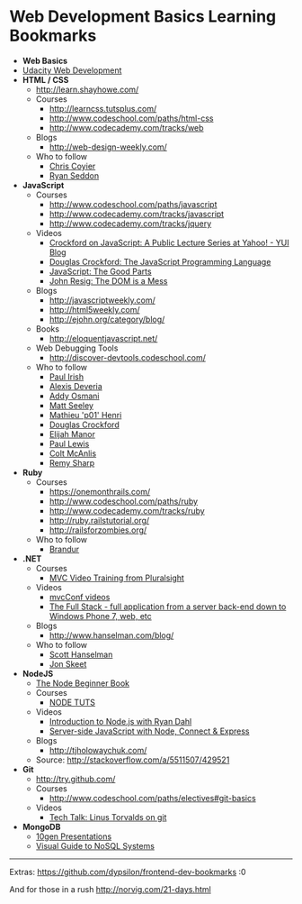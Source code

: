 # Web Development Basics Learning Bookmarks

- **Web Basics**
 - [Udacity Web Development](https://www.udacity.com/course/cs253)
- **HTML / CSS**
  - http://learn.shayhowe.com/
  - Courses
     - http://learncss.tutsplus.com/ 
     - http://www.codeschool.com/paths/html-css
     - http://www.codecademy.com/tracks/web
  - Blogs
     - http://web-design-weekly.com/
  - Who to follow
     - [Chris Coyier](https://twitter.com/chriscoyier)
     - [Ryan Seddon](https://twitter.com/ryanseddon) 
- **JavaScript**
  - Courses
     - http://www.codeschool.com/paths/javascript
     - http://www.codecademy.com/tracks/javascript
     - http://www.codecademy.com/tracks/jquery
  - Videos
     - [Crockford on JavaScript: A Public Lecture Series at Yahoo! - YUI Blog](http://www.yuiblog.com/crockford/)
     - [Douglas Crockford: The JavaScript Programming Language](http://www.youtube.com/watch?v=v2ifWcnQs6M&list=PL5586336C26BDB324)
     - [JavaScript: The Good Parts](https://www.youtube.com/watch?v=hQVTIJBZook)
     - [John Resig: The DOM is a Mess](http://www.youtube.com/watch?v=dgI52y27O_I)
  - Blogs
     - http://javascriptweekly.com/
     - http://html5weekly.com/
     - http://ejohn.org/category/blog/
  - Books
     - http://eloquentjavascript.net/
  - Web Debugging Tools
     - http://discover-devtools.codeschool.com/ 
  - Who to follow
     - [Paul Irish](https://twitter.com/paul_irish)
     - [Alexis Deveria](https://twitter.com/fyrd)
     - [Addy Osmani](https://plus.google.com/+AddyOsmani)
     - [Matt Seeley](https://twitter.com/innerhtml)
     - [Mathieu 'p01' Henri](https://twitter.com/p01)
     - [Douglas Crockford](https://plus.google.com/118095276221607585885)
     - [Elijah Manor](https://twitter.com/elijahmanor)
     - [Paul Lewis](https://twitter.com/aerotwist)
     - [Colt McAnlis](https://twitter.com/duhroach)
     - [Remy Sharp](https://twitter.com/rem)
- **Ruby**
  - Courses
     - https://onemonthrails.com/
     - http://www.codeschool.com/paths/ruby
     - http://www.codecademy.com/tracks/ruby
     - http://ruby.railstutorial.org/
     - http://railsforzombies.org/
  - Who to follow
     - [Brandur](https://twitter.com/brandur)
- **.NET**
  - Courses
     - [MVC Video Training from Pluralsight](http://www.asp.net/mvc/pluralsight)
  - Videos
     - [mvcConf videos](http://channel9.msdn.com/Series/mvcconf)
     - [The Full Stack - full application from a server back-end down to Windows Phone 7, web, etc](http://channel9.msdn.com/Series/The-Full-Stack)
  - Blogs
     - http://www.hanselman.com/blog/
  - Who to follow
     - [Scott Hanselman](https://twitter.com/shanselman)
     - [Jon Skeet](https://twitter.com/jonskeet)
- **NodeJS**
  - [The Node Beginner Book](http://www.nodebeginner.org/)
  - Courses
     - [NODE TUTS](http://nodetuts.com/)
  - Videos
     - [Introduction to Node.js with Ryan Dahl](http://www.youtube.com/watch?v=jo_B4LTHi3I)
     - [Server-side JavaScript with Node, Connect & Express](http://vimeo.com/18077379)
  - Blogs
     - http://tjholowaychuk.com/
  - Source: http://stackoverflow.com/a/5511507/429521
- **Git**
  - http://try.github.com/
  - Courses
     - http://www.codeschool.com/paths/electives#git-basics
  - Videos
     - [Tech Talk: Linus Torvalds on git](http://www.youtube.com/watch?v=4XpnKHJAok8)
- **MongoDB**
  - [10gen Presentations](http://www.10gen.com/presentations)
  - [Visual Guide to NoSQL Systems](http://blog.beany.co.kr/archives/275)


---

Extras: https://github.com/dypsilon/frontend-dev-bookmarks :0

And for those in a rush http://norvig.com/21-days.html 
